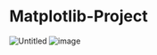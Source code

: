 # Matplotlib-Project
![Untitled](https://user-images.githubusercontent.com/55629425/197414301-850a38db-bc1b-4a8b-bffb-7c08ed619029.png)
![image](https://user-images.githubusercontent.com/55629425/197414308-52ff6349-ae3a-4ccd-84ef-e24168241907.png)
